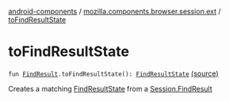 [android-components](../index.md) / [mozilla.components.browser.session.ext](index.md) / [toFindResultState](./to-find-result-state.md)

# toFindResultState

`fun `[`FindResult`](../mozilla.components.browser.session/-session/-find-result/index.md)`.toFindResultState(): `[`FindResultState`](../mozilla.components.browser.state.state.content/-find-result-state/index.md) [(source)](https://github.com/mozilla-mobile/android-components/blob/master/components/browser/session/src/main/java/mozilla/components/browser/session/ext/SessionExtensions.kt#L75)

Creates a matching [FindResultState](../mozilla.components.browser.state.state.content/-find-result-state/index.md) from a [Session.FindResult](../mozilla.components.browser.session/-session/-find-result/index.md)

